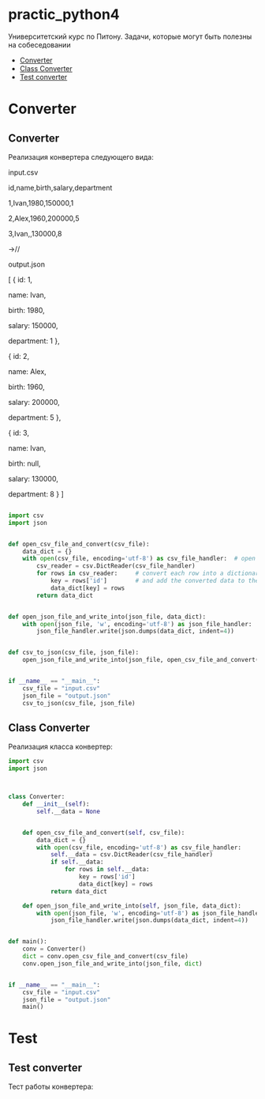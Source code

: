 # practic_python4

Университетский курс по Питону. Задачи, которые могут быть полезны на собеседовании


+ [Converter](#converter)
+ [Class Converter](#class-converter)
+ [Test converter](#test-converter)

# Converter

## Converter

Реализация конвертера следующего вида:


input.csv


id,name,birth,salary,department

1,Ivan,1980,150000,1

2,Alex,1960,200000,5

3,Ivan,,130000,8

->//

output.json

[
 {
   id: 1,
   
   name: Ivan,
   
   birth: 1980,
   
   salary: 150000,
   
   department: 1
 },
 
 {
   id: 2,
   
   name: Alex,
   
   birth: 1960,
   
   salary: 200000,
   
   department: 5
 },
 
 {
   id: 3,
   
   name: Ivan,
   
   birth: null,
   
   salary: 130000,
   
   department: 8
	}
]

```python

import csv
import json


def open_csv_file_and_convert(csv_file):
    data_dict = {}
    with open(csv_file, encoding='utf-8') as csv_file_handler:  # open a csv file handler
        csv_reader = csv.DictReader(csv_file_handler)
        for rows in csv_reader:     # convert each row into a dictionary
            key = rows['id']        # and add the converted data to the data_variable
            data_dict[key] = rows
        return data_dict


def open_json_file_and_write_into(json_file, data_dict):
    with open(json_file, 'w', encoding='utf-8') as json_file_handler:
        json_file_handler.write(json.dumps(data_dict, indent=4))


def csv_to_json(csv_file, json_file):
    open_json_file_and_write_into(json_file, open_csv_file_and_convert(csv_file))


if __name__ == "__main__":
    csv_file = "input.csv"
    json_file = "output.json"
    csv_to_json(csv_file, json_file)

```

## Class Converter 
 
Реализация класса конвертер:

```python
import csv
import json



class Converter:
    def __init__(self):
        self.__data = None


    def open_csv_file_and_convert(self, csv_file):
        data_dict = {}
        with open(csv_file, encoding='utf-8') as csv_file_handler:
            self.__data = csv.DictReader(csv_file_handler)
            if self.__data:
                for rows in self.__data:
                    key = rows['id']
                    data_dict[key] = rows
            return data_dict

    def open_json_file_and_write_into(self, json_file, data_dict):
        with open(json_file, 'w', encoding='utf-8') as json_file_handler:
            json_file_handler.write(json.dumps(data_dict, indent=4))


def main():
    conv = Converter()
    dict = conv.open_csv_file_and_convert(csv_file)
    conv.open_json_file_and_write_into(json_file, dict)


if __name__ == "__main__":
    csv_file = "input.csv"
    json_file = "output.json"
    main()
```

# Test

## Test converter

Тест работы конвертера:
